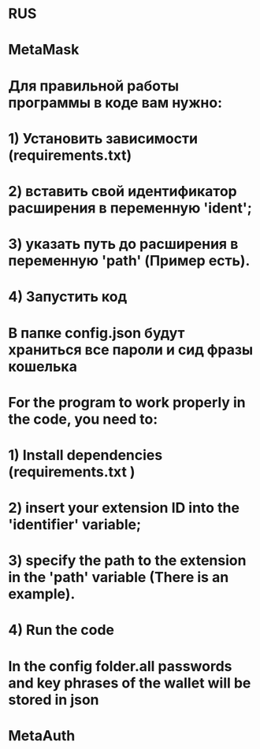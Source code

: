 # RUS 
# MetaMask
# Для правильной работы программы в коде вам нужно:
# 1) Установить зависимости (requirements.txt)
# 2) вставить свой идентификатор расширения в переменную 'ident';
# 3) указать путь до расширения в переменную 'path' (Пример есть).
# 4) Запустить код

# В папке config.json будут храниться все пароли и сид фразы кошелька 


# For the program to work properly in the code, you need to:
# 1) Install dependencies (requirements.txt )
# 2) insert your extension ID into the 'identifier' variable;
# 3) specify the path to the extension in the 'path' variable (There is an example).
# 4) Run the code

# In the config folder.all passwords and key phrases of the wallet will be stored in json

# MetaAuth
